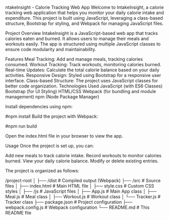 ntakeInsight - Calorie Tracking Web App
Welcome to IntakeInsight, a calorie tracking web application that helps you monitor your daily calorie intake and expenditure. This project is built using JavaScript, leveraging a class-based structure, Bootstrap for styling, and Webpack for managing JavaScript files.


Project Overview
IntakeInsight is a JavaScript-based web app that tracks calories eaten and burned. It allows users to manage their meals and workouts easily. The app is structured using multiple JavaScript classes to ensure code modularity and maintainability.

Features
Meal Tracking: Add and manage meals, tracking calories consumed.
Workout Tracking: Track workouts, monitoring calories burned.
Real-time Updates: Calculate the total calorie balance based on your daily activities.
Responsive Design: Styled using Bootstrap for a responsive user interface.
Class-based Structure: The project uses JavaScript classes for better code organization.
Technologies Used
JavaScript (with ES6 Classes)
Bootstrap (for UI Styling)
HTML/CSS
Webpack (for bundling and module management)
npm (Node Package Manager)






Install dependencies using npm:


#npm install
Build the project with Webpack:


#npm run build


Open the index.html file in your browser to view the app.

Usage
Once the project is set up, you can:

Add new meals to track calorie intake.
Record workouts to monitor calories burned.
View your daily calorie balance.
Modify or delete existing entries.

The project is organized as follows:


/project-root
│
├── /dist               # Compiled output (Webpack)
├── /src                # Source files
│   ├── index.html      # Main HTML file
│   ├── style.css       # Custom CSS styles
│   ├── /js             # JavaScript files
│       ├── App.js      # Main App class
│       ├── Meal.js     # Meal class
│       ├── Workout.js  # Workout class
│       └── Tracker.js  # Tracker class
├── package.json        # Project configuration
├── webpack.config.js   # Webpack configuration
└── README.md           # This README file


